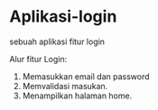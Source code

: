 # Aplikasi-login
sebuah aplikasi fitur login

Alur fitur Login:
1. Memasukkan email dan password
2. Memvalidasi masukan.
3. Menampilkan halaman home.
